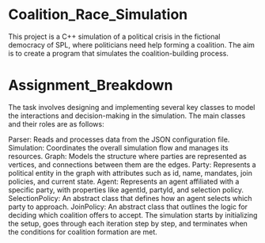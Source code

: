 # Coalition_Race_Simulation
This project is a C++ simulation of a political crisis in the fictional democracy of SPL, where politicians need help forming a coalition. The aim is to create a program that simulates the coalition-building process.

# Assignment_Breakdown
The task involves designing and implementing several key classes to model the interactions and decision-making in the simulation. The main classes and their roles are as follows:

Parser: Reads and processes data from the JSON configuration file.
Simulation: Coordinates the overall simulation flow and manages its resources.
Graph: Models the structure where parties are represented as vertices, and connections between them are the edges.
Party: Represents a political entity in the graph with attributes such as id, name, mandates, join policies, and current state.
Agent: Represents an agent affiliated with a specific party, with properties like agentId, partyId, and selection policy.
SelectionPolicy: An abstract class that defines how an agent selects which party to approach.
JoinPolicy: An abstract class that outlines the logic for deciding which coalition offers to accept.
The simulation starts by initializing the setup, goes through each iteration step by step, and terminates when the conditions for coalition formation are met.
